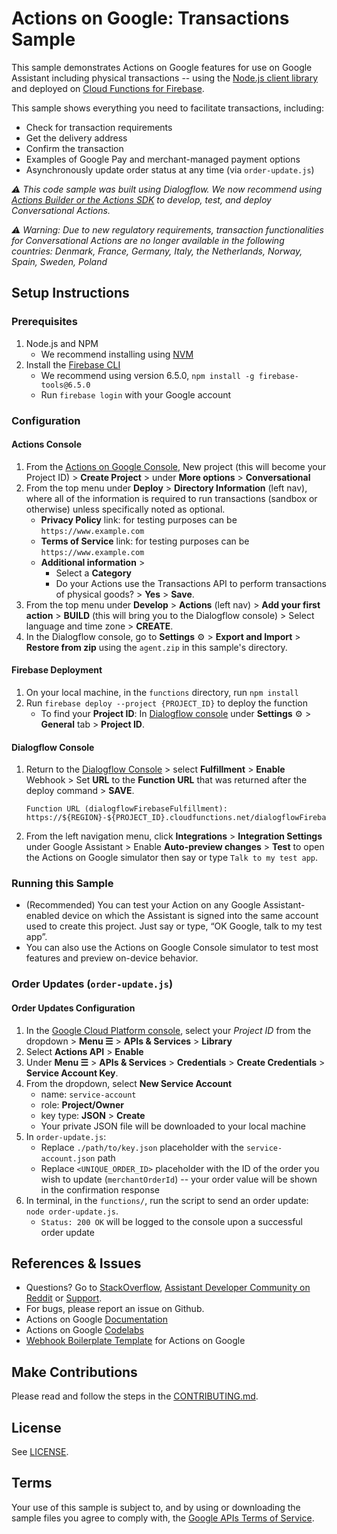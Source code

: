 # Actions on Google: Transactions Sample

This sample demonstrates Actions on Google features for use on Google Assistant including physical transactions -- using the [Node.js client library](https://github.com/actions-on-google/actions-on-google-nodejs) and deployed on [Cloud Functions for Firebase](https://firebase.google.com/docs/functions/).

This sample shows everything you need to facilitate transactions, including:
  + Check for transaction requirements
  + Get the delivery address
  + Confirm the transaction
  + Examples of Google Pay and merchant-managed payment options
  + Asynchronously update order status at any time (via `order-update.js`)

*:warning: This code sample was built using Dialogflow. We now recommend using [Actions Builder or the Actions SDK](https://developers.google.com/assistant/conversational/overview) to develop, test, and deploy Conversational Actions.*

*:warning: Warning: Due to new regulatory requirements, transaction functionalities for Conversational Actions are no longer available in the following countries: Denmark, France, Germany, Italy, the Netherlands, Norway, Spain, Sweden, Poland*

## Setup Instructions
### Prerequisites
1. Node.js and NPM
    + We recommend installing using [NVM](https://github.com/creationix/nvm)
1. Install the [Firebase CLI](https://developers.google.com/assistant/actions/dialogflow/deploy-fulfillment)
    + We recommend using version 6.5.0, `npm install -g firebase-tools@6.5.0`
    + Run `firebase login` with your Google account

### Configuration
#### Actions Console
1. From the [Actions on Google Console](https://console.actions.google.com/), New project (this will become your Project ID) > **Create Project** > under **More options** > **Conversational**
1. From the top menu under **Deploy** > **Directory Information** (left nav), where all of the information is required to run transactions (sandbox or otherwise) unless specifically noted as optional.
    + **Privacy Policy** link: for testing purposes can be `https://www.example.com`
    + **Terms of Service** link: for testing purposes can be `https://www.example.com`
    + **Additional information** >
       + Select a **Category**
       + Do your Actions use the Transactions API to perform transactions of physical goods? > **Yes** > **Save**.
1. From the top menu under **Develop** > **Actions** (left nav) > **Add your first action** > **BUILD** (this will bring you to the Dialogflow console) > Select language and time zone > **CREATE**.
1. In the Dialogflow console, go to **Settings** ⚙ > **Export and Import** > **Restore from zip** using the `agent.zip` in this sample's directory.

#### Firebase Deployment
1. On your local machine, in the `functions` directory, run `npm install`
1. Run `firebase deploy --project {PROJECT_ID}` to deploy the function
    + To find your **Project ID**: In [Dialogflow console](https://console.dialogflow.com/) under **Settings** ⚙ > **General** tab > **Project ID**.

#### Dialogflow Console
1. Return to the [Dialogflow Console](https://console.dialogflow.com) > select **Fulfillment** > **Enable** Webhook > Set **URL** to the **Function URL** that was returned after the deploy command > **SAVE**.
    ```
    Function URL (dialogflowFirebaseFulfillment): https://${REGION}-${PROJECT_ID}.cloudfunctions.net/dialogflowFirebaseFulfillment
    ```
1. From the left navigation menu, click **Integrations** > **Integration Settings** under Google Assistant > Enable **Auto-preview changes** >  **Test** to open the Actions on Google simulator then say or type `Talk to my test app`.

### Running this Sample
+ (Recommended) You can test your Action on any Google Assistant-enabled device on which the Assistant is signed into the same account used to create this project. Just say or type, “OK Google, talk to my test app”.
+ You can also use the Actions on Google Console simulator to test most features and preview on-device behavior.

### Order Updates (`order-update.js`)
#### Order Updates Configuration
1. In the [Google Cloud Platform console](https://console.cloud.google.com/), select your *Project ID* from the dropdown > **Menu ☰** > **APIs & Services** > **Library**
1. Select **Actions API** > **Enable**
1. Under **Menu ☰** > **APIs & Services** > **Credentials** > **Create Credentials** > **Service Account Key**.
1. From the dropdown, select **New Service Account**
    + name:  `service-account`
    + role:  **Project/Owner**
    + key type: **JSON** > **Create**
    + Your private JSON file will be downloaded to your local machine
1. In `order-update.js`:
    + Replace `./path/to/key.json` placeholder with the `service-account.json` path
    + Replace `<UNIQUE_ORDER_ID>` placeholder with the ID of the order you wish to update (`merchantOrderId`) -- your order value will be shown in the confirmation response
1. In terminal, in the `functions/`, run the script to send an order update: `node order-update.js`.
    + `Status: 200 OK` will be logged to the console upon a successful order update

## References & Issues
+ Questions? Go to [StackOverflow](https://stackoverflow.com/questions/tagged/actions-on-google), [Assistant Developer Community on Reddit](https://www.reddit.com/r/GoogleAssistantDev/) or [Support](https://developers.google.com/assistant/support).
+ For bugs, please report an issue on Github.
+ Actions on Google [Documentation](https://developers.google.com/assistant)
+ Actions on Google [Codelabs](https://codelabs.developers.google.com/?cat=Assistant)
+ [Webhook Boilerplate Template](https://github.com/actions-on-google/dialogflow-webhook-boilerplate-nodejs) for Actions on Google

## Make Contributions
Please read and follow the steps in the [CONTRIBUTING.md](CONTRIBUTING.md).

## License
See [LICENSE](LICENSE).

## Terms
Your use of this sample is subject to, and by using or downloading the sample files you agree to comply with, the [Google APIs Terms of Service](https://developers.google.com/terms/).
